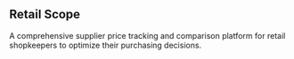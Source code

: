 ## Retail Scope
A comprehensive supplier price tracking and comparison platform for retail shopkeepers to optimize their purchasing decisions.

